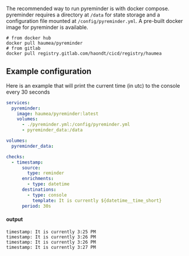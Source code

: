 The recommended way to run pyreminder is with docker compose. pyreminder requires a directory at `/data` for state storage and a configuration file mounted at `/config/pyreminder.yml`.
A pre-built docker image for pyreminder is available.

```
# from docker hub
docker pull haumea/pyreminder
# from gitlab
docker pull registry.gitlab.com/haondt/cicd/registry/haumea
```

## Example configuration

Here is an example that will print the current time (in utc) to the console every 30 seconds

```yaml title='docker-compose.yml'
services:
  pyreminder:
    image: haumea/pyreminder:latest
    volumes:
      - ./pyreminder.yml:/config/pyreminder.yml
      - pyreminder_data:/data

volumes:
  pyreminder_data:
```

```yaml title='pyreminder.yml'
checks:
  - timestamp:
      source:
        type: reminder
      enrichments:
        - type: datetime
      destinations:
        - type: console
          template: It is currently ${datetime__time_short}
      period: 30s
```

#### output
```
timestamp: It is currently 3:25 PM
timestamp: It is currently 3:26 PM
timestamp: It is currently 3:26 PM
timestamp: It is currently 3:27 PM
```
